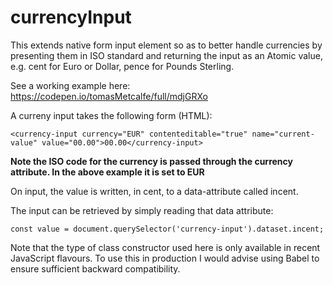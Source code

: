 # currencyInput
This extends native form input element so as to better handle currencies by
presenting them in ISO standard and returning the input as an Atomic value, 
e.g. cent for Euro or Dollar, pence for Pounds Sterling.

See a working example here: https://codepen.io/tomasMetcalfe/full/mdjGRXo

A curreny input takes the following form (HTML):

```
<currency-input currency="EUR" contenteditable="true" name="current-value" value="00.00">00.00</currency-input>
```

**Note the ISO code for the currency is passed through the currency attribute. In the above example it is set to EUR**

On input, the value is written, in cent, to a data-attribute called incent. 

The input can be retrieved by simply reading that data attribute: 

```
const value = document.querySelector('currency-input').dataset.incent;
```

Note that the type of class constructor used here is only available in recent JavaScript flavours. To use this in production I would advise using Babel to ensure sufficient backward compatibility. 